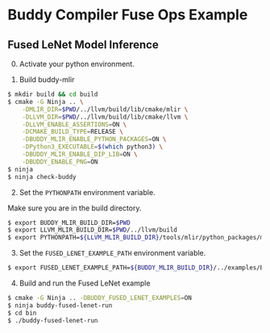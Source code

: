 # Buddy Compiler Fuse Ops Example

## Fused LeNet Model Inference

0. Activate your python environment.

1. Build buddy-mlir

```bash
$ mkdir build && cd build
$ cmake -G Ninja .. \
    -DMLIR_DIR=$PWD/../llvm/build/lib/cmake/mlir \
    -DLLVM_DIR=$PWD/../llvm/build/lib/cmake/llvm \
    -DLLVM_ENABLE_ASSERTIONS=ON \
    -DCMAKE_BUILD_TYPE=RELEASE \
    -DBUDDY_MLIR_ENABLE_PYTHON_PACKAGES=ON \
    -DPython3_EXECUTABLE=$(which python3) \
    -DBUDDY_MLIR_ENABLE_DIP_LIB=ON \
    -DBUDDY_ENABLE_PNG=ON
$ ninja
$ ninja check-buddy
```

2. Set the `PYTHONPATH` environment variable.

Make sure you are in the build directory.

```bash
$ export BUDDY_MLIR_BUILD_DIR=$PWD
$ export LLVM_MLIR_BUILD_DIR=$PWD/../llvm/build
$ export PYTHONPATH=${LLVM_MLIR_BUILD_DIR}/tools/mlir/python_packages/mlir_core:${BUDDY_MLIR_BUILD_DIR}/python_packages:${PYTHONPATH}
```

3. Set the `FUSED_LENET_EXAMPLE_PATH` environment variable.

```bash
$ export FUSED_LENET_EXAMPLE_PATH=${BUDDY_MLIR_BUILD_DIR}/../examples/BuddyFusedLeNet/
```

4. Build and run the Fused LeNet example

```bash
$ cmake -G Ninja .. -DBUDDY_FUSED_LENET_EXAMPLES=ON
$ ninja buddy-fused-lenet-run
$ cd bin
$ ./buddy-fused-lenet-run
```
